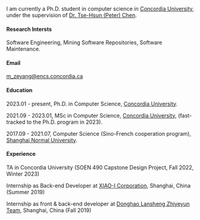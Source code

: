 
I am currently a Ph.D. student in computer science in [Concordia University](https://www.concordia.ca/), under the supervision of [Dr. Tse-Hsun (Peter) Chen](https://petertsehsun.github.io/).

#### Research Intersts
Software Engineering, Mining Software Repositories, Software Maintenance.

#### Email
m_zeyang@encs.concordia.ca

#### Education
2023.01 - present, Ph.D. in Computer Science, [Concordia University](https://www.concordia.ca/).

2021.09 - 2023.01, MSc in Computer Science, [Concordia University](https://www.concordia.ca/), (fast-tracked to the Ph.D. program in 2023).

2017.09 - 2021.07, Computer Science (Sino-French cooperation program), [Shanghai Normal University](https://english.shnu.edu.cn/).

#### Experience

TA in Concordia University 
(SOEN 490 Capstone Design Project, Fall 2022, Winter 2023)

Internship as Back-end Developer at [XIAO-I Corporation](https://www.xiaoi.com/), Shanghai, China (Summer 2019)

Internship as front & back-end developer at [Donghao Lansheng Zhiyeyun Team](https://www.dlg-tec.com/), Shanghai, China (Fall 2019)

